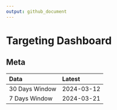 ```yaml
---
output: github_document
---
```


# Targeting Dashboard



## Meta


|Data           |Latest     |
|:--------------|:----------|
|30 Days Window |2024-03-12 |
|7 Days Window  |2024-03-21 |
